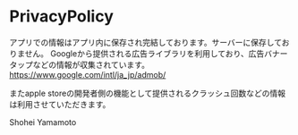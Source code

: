 # PrivacyPolicy

アプリでの情報はアプリ内に保存され完結しております。サーバーに保存しておりません。
Googleから提供される広告ライブラリを利用しており、広告バナータップなどの情報が収集されています。
https://www.google.com/intl/ja_jp/admob/

またapple storeの開発者側の機能として提供されるクラッシュ回数などの情報は利用させていただきます。


Shohei Yamamoto
